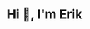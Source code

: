 <h1 align="center">Hi 👋, I'm Erik</h1>

<p align="center>
[![ShooTeX' GitHub stats](https://github-readme-stats.vercel.app/api?username=shootex&count_private=true&show_icons=true&theme=github_dark)](https://github.com/anuraghazra/github-readme-stats)
</p>
